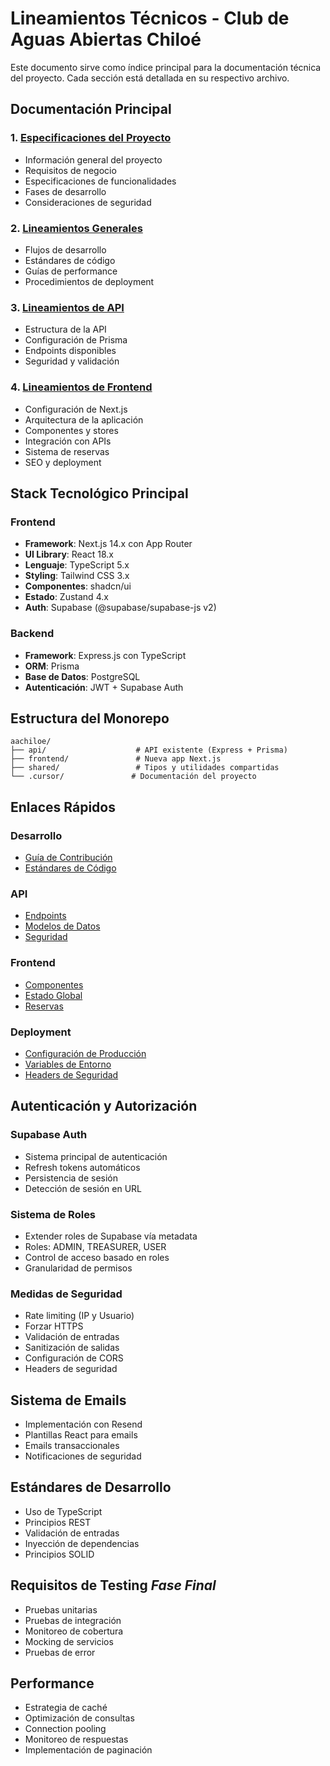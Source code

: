 # Lineamientos Técnicos - Club de Aguas Abiertas Chiloé

Este documento sirve como índice principal para la documentación técnica del proyecto. Cada sección está detallada en su respectivo archivo.

## Documentación Principal

### 1. [Especificaciones del Proyecto](./project-specs.md)
- Información general del proyecto
- Requisitos de negocio
- Especificaciones de funcionalidades
- Fases de desarrollo
- Consideraciones de seguridad

### 2. [Lineamientos Generales](./general-guidelines.md)
- Flujos de desarrollo
- Estándares de código
- Guías de performance
- Procedimientos de deployment

### 3. [Lineamientos de API](./api-guidelines.md)
- Estructura de la API
- Configuración de Prisma
- Endpoints disponibles
- Seguridad y validación

### 4. [Lineamientos de Frontend](./frontend-guidelines.md)
- Configuración de Next.js
- Arquitectura de la aplicación
- Componentes y stores
- Integración con APIs
- Sistema de reservas
- SEO y deployment

## Stack Tecnológico Principal

### Frontend
- **Framework**: Next.js 14.x con App Router
- **UI Library**: React 18.x
- **Lenguaje**: TypeScript 5.x
- **Styling**: Tailwind CSS 3.x
- **Componentes**: shadcn/ui
- **Estado**: Zustand 4.x
- **Auth**: Supabase (@supabase/supabase-js v2)

### Backend
- **Framework**: Express.js con TypeScript
- **ORM**: Prisma
- **Base de Datos**: PostgreSQL
- **Autenticación**: JWT + Supabase Auth

## Estructura del Monorepo
```
aachiloe/
├── api/                    # API existente (Express + Prisma)
├── frontend/               # Nueva app Next.js
├── shared/                 # Tipos y utilidades compartidas
└── .cursor/               # Documentación del proyecto
```

## Enlaces Rápidos

### Desarrollo
- [Guía de Contribución](./general-guidelines.md#desarrollo)
- [Estándares de Código](./general-guidelines.md#estándares-de-código)

### API
- [Endpoints](./api-guidelines.md#endpoints-de-la-api)
- [Modelos de Datos](./api-guidelines.md#prisma-schema-multi-archivo)
- [Seguridad](./api-guidelines.md#seguridad)

### Frontend
- [Componentes](./frontend-guidelines.md#componentes-reutilizables)
- [Estado Global](./frontend-guidelines.md#estado-global-con-zustand)
- [Reservas](./frontend-guidelines.md#sistema-de-reservas)

### Deployment
- [Configuración de Producción](./general-guidelines.md#deployment)
- [Variables de Entorno](./frontend-guidelines.md#environment-variables)
- [Headers de Seguridad](./frontend-guidelines.md#headers-de-seguridad)

## Autenticación y Autorización

### Supabase Auth
- Sistema principal de autenticación
- Refresh tokens automáticos
- Persistencia de sesión
- Detección de sesión en URL

### Sistema de Roles
- Extender roles de Supabase vía metadata
- Roles: ADMIN, TREASURER, USER
- Control de acceso basado en roles
- Granularidad de permisos

### Medidas de Seguridad
- Rate limiting (IP y Usuario)
- Forzar HTTPS
- Validación de entradas
- Sanitización de salidas
- Configuración de CORS
- Headers de seguridad

## Sistema de Emails
- Implementación con Resend
- Plantillas React para emails
- Emails transaccionales
- Notificaciones de seguridad

## Estándares de Desarrollo
- Uso de TypeScript
- Principios REST
- Validación de entradas
- Inyección de dependencias
- Principios SOLID

## Requisitos de Testing *Fase Final*
- Pruebas unitarias
- Pruebas de integración
- Monitoreo de cobertura
- Mocking de servicios
- Pruebas de error

## Performance
- Estrategia de caché
- Optimización de consultas
- Connection pooling
- Monitoreo de respuestas
- Implementación de paginación 